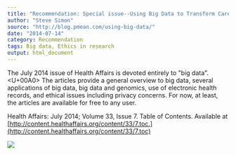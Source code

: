 ```yaml
---
title: "Recommendation: Special issue--Using Big Data to Transform Care"
author: "Steve Simon"
source: "http://blog.pmean.com/using-big-data/"
date: "2014-07-14"
category: Recommendation
tags: Big data, Ethics in research
output: html_document
---
```


The July 2014 issue of Health Affairs is devoted entirely to "big
data".<U+00A0> The articles provide a general overview to big data, several
applications of big data, big data and genomics, use of electronic
health records, and ethical issues including privacy concerns. For now,
at least, the articles are available for free to any user.

<!---More--->

Health Affairs: July 2014; Volume 33, Issue 7. Table of Contents.
Available at
[http://content.healthaffairs.org/content/33/7.toc.](http://content.healthaffairs.org/content/33/7.toc)

![](../../../web/images/14/using-big-data01.png)




